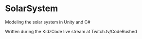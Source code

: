 # SolarSystem
Modeling the solar system in Unity and C#

Written during the KidzCode live stream at Twitch.tv/CodeRushed
